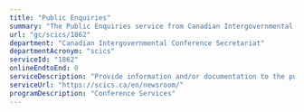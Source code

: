 ```yaml
---
title: "Public Enquiries"
summary: "The Public Enquiries service from Canadian Intergovernmental Conference Secretariat is not available end-to-end online, according to the GC Service Inventory."
url: "gc/scics/1862"
department: "Canadian Intergovernmental Conference Secretariat"
departmentAcronym: "scics"
serviceId: "1862"
onlineEndtoEnd: 0
serviceDescription: "Provide information and/or documentation to the public within prescribed protocols"
serviceUrl: "https://scics.ca/en/newsroom/"
programDescription: "Conference Services"
---
```

